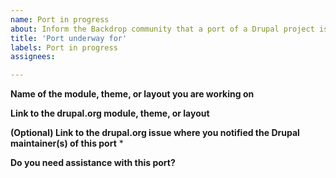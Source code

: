 ```yaml
---
name: Port in progress
about: Inform the Backdrop community that a port of a Drupal project is underway.
title: 'Port underway for'
labels: Port in progress
assignees:

---
```


**Name of the module, theme, or layout you are working on**
<!-- example: Forum Access -->

**Link to the drupal.org module, theme, or layout**
<!-- example: https://www.drupal.org/project/forum_access/issues/3070491 -->

**(Optional) Link to the drupal.org issue where you notified the Drupal maintainer(s) of this port**
*<!-- example: https://github.com/jenlampton/forum_access -->

**Do you need assistance with this port?**
